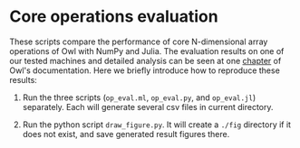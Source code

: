 # Core operations evaluation

These scripts compare the performance of core N-dimensional array operations of Owl with NumPy and Julia. The evaluation results on one of our tested machines and detailed analysis can be seen at one [chapter](http://ocaml.xyz/chapter/perfcmp.html) of Owl's documentation. Here we briefly introduce how to reproduce these results:

1. Run the three scripts (`op_eval.ml`, `op_eval.py`, and `op_eval.jl`) separately. Each will generate several csv files in current directory.

2. Run the python script `draw_figure.py`. It will create a `./fig` directory if it does not exist, and save generated result figures there. 
